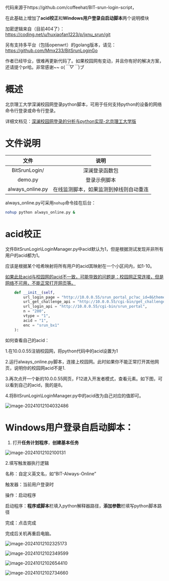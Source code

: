 代码来源于https://github.com/coffeehat/BIT-srun-login-script，

在此基础上增加了**acid校正**和**Windows用户登录自启动脚本**两个说明模块



加密逻辑来自（目前404了）：https://coding.net/u/huxiaofan1223/p/jxnu_srun/git

另有支持多平台（包括openwrt）的golang版本，请见：https://github.com/Mmx233/BitSrunLoginGo

作者已经毕业，很难再更新代码了。如果校园网有变动，并且你有好的解决方案，还请提个pr哈。非常感谢~~ o(*￣▽￣*)ブ

# 概述

北京理工大学深澜校园网登录python脚本，可用于任何支持python的设备的网络命令行登录或命令行登录。

详细文档见：[深澜校园网登录的分析与python实现-北京理工大学版](https://zhuanlan.zhihu.com/p/122556315)

# 文件说明

|文件|说明|
|:-:|:-:|
|BitSrunLogin/|深澜登录函数包|
|demo.py|登录示例脚本|
|always_online.py|在线监测脚本，如果监测到掉线则自动重连|

always_online.py可采用`nohup`命令挂在后台：
``` bash
nohup python always_online.py &
```
# acid校正

文件BitSrunLogin\LoginManager.py中acid默认为1，但是根据测试发现并非所有用户的acid都为1。

应该是根据某个哈希映射将所有用户的acid其映射在一个小区间内，如1-10。

<u>如果此处acid与校园网的acid不一致，可能导致的问题是：校园网正常连接，但是网络不可用，不能正常打开网页等。</u>

```python
	def __init__(self,
		url_login_page = "http://10.0.0.55/srun_portal_pc?ac_id=8&theme=bit",
		url_get_challenge_api = "http://10.0.0.55/cgi-bin/get_challenge",
		url_login_api = "http://10.0.0.55/cgi-bin/srun_portal",
		n = "200",
		vtype = "1",
		acid = "1",
		enc = "srun_bx1"
	):
```

如何查看自己的acid：

1.在10.0.0.55注销校园网，将python代码中的acid设置为1

2.运行always_online.py脚本，连接上校园网。此时如果你不能正常打开其他网页，说明你的校园网acid不是1.

3.再次点开一个新的10.0.0.55网页，F12进入开发者模式，查看元素。如下图，可以看到自己的acid，我的是8。

4.将BitSrunLogin\LoginManager.py中的acid改为自己对应的值即可。

![image-20241012104032486](assets/acid.png)

# Windows用户登录自启动脚本：

1. 打开**任务计划程序**，**创建基本任务**

![image-20241012102100131](assets/p1.png)

2.填写触发器执行逻辑

名称：自定义英文名，如“BIT-Always-Online”

触发器：当前用户登录时

操作：启动程序

启动程序：**程序或脚本**栏填入python解释器路径，**添加参数**栏填写python脚本路径

完成：点击完成

完成后关机再重启电脑。

![image-20241012102325173](assets/p2.png)

![image-20241012102349599](assets/p3.png)

![image-20241012102654410](assets/p4.png)

![image-20241012102734660](assets/p5.png)
